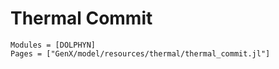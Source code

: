 # Thermal Commit
```@autodocs
Modules = [DOLPHYN]
Pages = ["GenX/model/resources/thermal/thermal_commit.jl"]
```